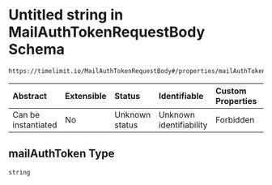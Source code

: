 # Untitled string in MailAuthTokenRequestBody Schema

```txt
https://timelimit.io/MailAuthTokenRequestBody#/properties/mailAuthToken
```



| Abstract            | Extensible | Status         | Identifiable            | Custom Properties | Additional Properties | Access Restrictions | Defined In                                                                                           |
| :------------------ | :--------- | :------------- | :---------------------- | :---------------- | :-------------------- | :------------------ | :--------------------------------------------------------------------------------------------------- |
| Can be instantiated | No         | Unknown status | Unknown identifiability | Forbidden         | Allowed               | none                | [MailAuthTokenRequestBody.schema.json*](MailAuthTokenRequestBody.schema.json "open original schema") |

## mailAuthToken Type

`string`
